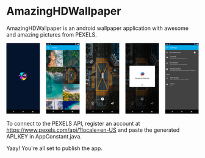 # AmazingHDWallpaper
AmazingHDWallpaper is an android wallpaper application with awesome and amazing pictures from PEXELS.

![alt text](https://github.com/Aduraline/AmazingHDWallpaper/blob/8b77abafa8b77291a9b85206201bbec0a8cde227/app/src/main/res/drawable/sample-2.png?raw=true)

To connect to the PEXELS API, register an account at https://www.pexels.com/api/?locale=en-US and paste the generated API_KEY in AppConstant.java.

Yaay! You're all set to publish the app.

